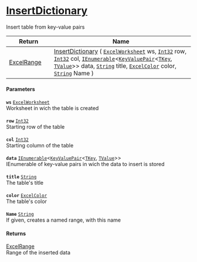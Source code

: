 # [InsertDictionary](./ExcelHelper--InsertDictionary.md)

Insert table from key-value pairs

| Return<div><a href="#"><img width=225></a></div> | Name<div><a href="#"><img width=525></a></div> | 
| --- | --- | 
| [ExcelRange](./ExcelHelper--InsertDictionary.md) | [InsertDictionary](./ExcelHelper--InsertDictionary.md) ( [`ExcelWorksheet`](./ExcelHelper--InsertDictionary.md) ws, [`Int32`](https://docs.microsoft.com/en-us/dotnet/api/System.Int32) row, [`Int32`](https://docs.microsoft.com/en-us/dotnet/api/System.Int32) col, [`IEnumerable`](./ExcelHelper--InsertDictionary.md)\<[`KeyValuePair`](./ExcelHelper--InsertDictionary.md)\<[`TKey`](./ExcelHelper--InsertDictionary.md), [`TValue`](./ExcelHelper--InsertDictionary.md)>> data, [`String`](https://docs.microsoft.com/en-us/dotnet/api/System.String) title, [`ExcelColor`](./../Excel/ExcelColor.md) color, [`String`](https://docs.microsoft.com/en-us/dotnet/api/System.String) Name ) | 


#### Parameters
**`ws`**  [`ExcelWorksheet`](./ExcelHelper--InsertDictionary.md)<br>Worksheet in wich the table is created<br><br>**`row`**  [`Int32`](https://docs.microsoft.com/en-us/dotnet/api/System.Int32)<br>Starting row of the table<br><br>**`col`**  [`Int32`](https://docs.microsoft.com/en-us/dotnet/api/System.Int32)<br>Starting column of the table<br><br>**`data`**  [`IEnumerable`](./ExcelHelper--InsertDictionary.md)\<[`KeyValuePair`](./ExcelHelper--InsertDictionary.md)\<[`TKey`](./ExcelHelper--InsertDictionary.md), [`TValue`](./ExcelHelper--InsertDictionary.md)>><br>IEnumerable of key-value pairs in wich the data to insert is stored<br><br>**`title`**  [`String`](https://docs.microsoft.com/en-us/dotnet/api/System.String)<br>The table's title<br><br>**`color`**  [`ExcelColor`](./../Excel/ExcelColor.md)<br>The table's color<br><br>**`Name`**  [`String`](https://docs.microsoft.com/en-us/dotnet/api/System.String)<br>If given, creates a named range, with this name
#### Returns
[ExcelRange](./ExcelHelper--InsertDictionary.md)<br>
Range of the inserted data